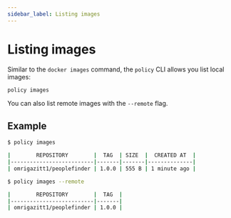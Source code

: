 ```yaml
---
sidebar_label: Listing images
---
```


# Listing images

Similar to the `docker images` command, the `policy` CLI allows you list local images:

```bash
policy images
```

You can also list remote images with the `--remote` flag.

## Example

```bash
$ policy images

|        REPOSITORY        |  TAG  | SIZE  |  CREATED AT  |
|--------------------------|-------|-------|--------------|
| omrigazitt1/peoplefinder | 1.0.0 | 555 B | 1 minute ago |

$ policy images --remote

|        REPOSITORY        |  TAG  | 
|--------------------------|-------|
| omrigazitt1/peoplefinder | 1.0.0 | 
```
